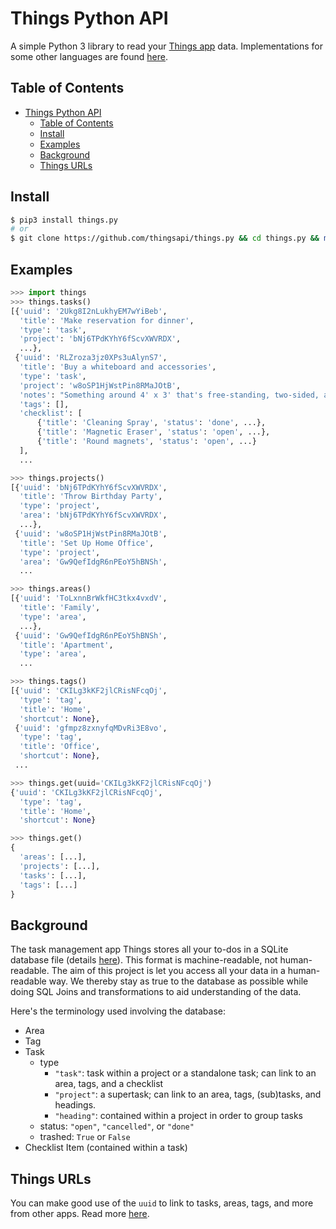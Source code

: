 # Things Python API

A simple Python 3 library to read your [Things app](https://culturedcode.com/things) data.
Implementations for some other languages are found [here](https://github.com/thingsapi).

## Table of Contents

- [Things Python API](#things-python-api)
  - [Table of Contents](#table-of-contents)
  - [Install](#install)
  - [Examples](#examples)
  - [Background](#background)
  - [Things URLs](#things-urls)

## Install

```sh
$ pip3 install things.py
# or
$ git clone https://github.com/thingsapi/things.py && cd things.py && make install
```

## Examples

```python
>>> import things
>>> things.tasks()
[{'uuid': '2Ukg8I2nLukhyEM7wYiBeb',
  'title': 'Make reservation for dinner',
  'type': 'task',
  'project': 'bNj6TPdKYhY6fScvXWVRDX',
  ...},
 {'uuid': 'RLZroza3jz0XPs3uAlynS7',
  'title': 'Buy a whiteboard and accessories',
  'type': 'task',
  'project': 'w8oSP1HjWstPin8RMaJOtB',
  'notes': "Something around 4' x 3' that's free-standing, two-sided, and magnetic.",
  'tags': [],
  'checklist': [
      {'title': 'Cleaning Spray', 'status': 'done', ...},
      {'title': 'Magnetic Eraser', 'status': 'open', ...},
      {'title': 'Round magnets', 'status': 'open', ...}
  ],
  ...

>>> things.projects()
[{'uuid': 'bNj6TPdKYhY6fScvXWVRDX',
  'title': 'Throw Birthday Party',
  'type': 'project',
  'area': 'bNj6TPdKYhY6fScvXWVRDX',
  ...},
 {'uuid': 'w8oSP1HjWstPin8RMaJOtB',
  'title': 'Set Up Home Office',
  'type': 'project',
  'area': 'Gw9QefIdgR6nPEoY5hBNSh',
  ...

>>> things.areas()
[{'uuid': 'ToLxnnBrWkfHC3tkx4vxdV',
  'title': 'Family',
  'type': 'area',
  ...},
 {'uuid': 'Gw9QefIdgR6nPEoY5hBNSh',
  'title': 'Apartment',
  'type': 'area',
  ...

>>> things.tags()
[{'uuid': 'CKILg3kKF2jlCRisNFcqOj',
  'type': 'tag',
  'title': 'Home',
  'shortcut': None},
 {'uuid': 'gfmpz8zxnyfqMDvRi3E8vo',
  'type': 'tag',
  'title': 'Office',
  'shortcut': None},
 ...

>>> things.get(uuid='CKILg3kKF2jlCRisNFcqOj')
{'uuid': 'CKILg3kKF2jlCRisNFcqOj',
  'type': 'tag',
  'title': 'Home',
  'shortcut': None}

>>> things.get()
{
  'areas': [...],
  'projects': [...],
  'tasks': [...],
  'tags': [...]
}
```

## Background

The task management app Things stores all your to-dos in a SQLite database file (details [here](https://culturedcode.com/things/support/articles/2982272/#get-the-things-3-database-file)). This format is machine-readable, not human-readable. The aim of this project is let you access all your data in a human-readable way. We thereby stay as true to the database as possible while doing SQL Joins and transformations to aid understanding of the data.

Here's the terminology used involving the database:

- Area
- Tag
- Task
  - type
    - `"task"`: task within a project or a standalone task; can link to an area, tags, and a checklist
    - `"project"`: a supertask; can link to an area, tags, (sub)tasks, and headings.
    - `"heading"`: contained within a project in order to group tasks
  - status:  `"open"`,  `"cancelled"`, or `"done"`
  - trashed: `True` or `False`
- Checklist Item (contained within a task)

## Things URLs

You can make good use of the `uuid` to link to tasks, areas, tags, and more from other apps. Read more [here](https://culturedcode.com/things/blog/2018/02/hey-things/).
